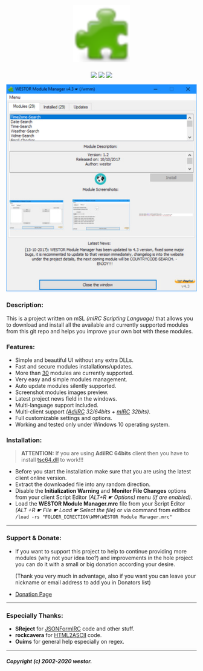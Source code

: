 <h1 align="center">
	<img
		width="150"
		alt="WESTOR Module Manager"
		src="https://raw.githubusercontent.com/westor7/wmm/master/images/wmm_180x180.png">
</h1>

<p align="center">
	<a href="https://github.com/westor7/wmm/wiki/Donations"><img
		src="https://img.shields.io/badge/Donate-PayPal-blue.svg"></a>
	<a href="https://github.com/westor7/wmm/wiki/Donations"><img
		src="https://img.shields.io/badge/Donate-BTC-orange.svg"></a>
	<a href="https://kiwiirc.com/nextclient/irc.chathub.org:+6697?nick=mSL-??&theme=nightswatch&channel=#mSL"><img
		src="https://img.shields.io/badge/Contact-IRC-brightgreen.svg"></a>
</p>

<p align="center">
	<img src="https://raw.githubusercontent.com/westor7/wmm/master/images/wmm_2.jpg" width="550">
</p>

### Description:

This is a project written on mSL *(mIRC Scripting Language)* that allows you to download and install all the available and currently supported modules from this git repo and helps you improve your own bot with these modules.

### Features:

- Simple and beautiful UI without any extra DLLs.
- Fast and secure modules installations/updates.
- More than [30](https://github.com/westor7/wmm/tree/master/modules#available-modules) modules are currently supported.
- Very easy and simple modules management.
- Auto update modules silently supported.
- Screenshot modules images preview.
- Latest project news field in the windows.
- Multi-language support included.
- Multi-client support *([AdiIRC](https://adiirc.com) 32/64bits + [mIRC](https://mirc.com) 32bits)*.
- Full customizable settings and options.
- Working and tested only under Windows 10 operating system.

### Installation:

> **ATTENTION:** If you are using **AdiIRC 64bits** client then you have to install [tsc64.dll](https://tablacus.github.io/scriptcontrol_en.html) to work!!!

- Before you start the installation make sure that you are using the latest client online version.
- Extract the downloaded file into any random direction.
- Disable the **Initialization Warning** and **Monitor File Changes** options from your client Script Editor *(ALT+R ☛ Options)* menu *(if are enabled)*.
- Load the **WESTOR Module Manager.mrc** file from your Script Editor *(ALT +R ☛ File ☛ Load ☛ Select the file)* or via command from editbox ``/load -rs "FOLDER_DIRECTION\WMM\WESTOR Module Manager.mrc"``

------------

### Support & Donate:

- If you want to support this project to help to continue providing more modules (why not your idea too?)
  and improvements in the hole project you can do it with a small or big donation according your desire.
  
  (Thank you very much in advantage, also if you want you can leave your nickname or email address to add you in Donators list)

- [Donation Page](https://github.com/westor7/wmm/wiki/Donations)

------------

### Especially Thanks:

- **SReject** for [JSONFormIRC](https://github.com/SReject/JSON-For-Mirc) code and other stuff.
- **rockcavera** for [HTML2ASCII](http://hawkee.com/snippet/17963/) code.
- **Ouims** for general help especially on regex.

------------

##### Copyright (c) 2002-2020 westor.

